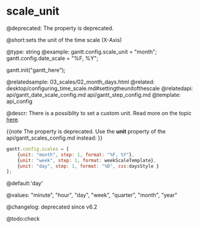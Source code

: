 scale_unit
=============

@deprecated: The property is deprecated.

@short:sets the unit of the time scale (X-Axis)
	
    
@type: string
@example:
gantt.config.scale_unit = "month";
gantt.config.date_scale = "%F, %Y";

gantt.init("gantt_here");

@relatedsample:
	03_scales/02_month_days.html
@related:
	desktop/configuring_time_scale.md#settingtheunitofthescale
@relatedapi:
	api/gantt_date_scale_config.md
    api/gantt_step_config.md
@template:	api_config

@descr:
There is a possiblity to set a custom unit. Read more on the topic [here](desktop/configuring_time_scale.md#customtimeunits).
<br>

{{note The property is deprecated.
Use the **unit** property of the api/gantt_scales_config.md instead: }}

~~~js
gantt.config.scales = [
    {unit: "month", step: 1, format: "%F, %Y"},
    {unit: "week", step: 1, format: weekScaleTemplate},
    {unit: "day", step: 1, format: "%D", css:daysStyle }
];
~~~

@default:'day'

@values: "minute", "hour", "day", "week", "quarter", "month", "year"

@changelog: deprecated since v6.2

@todo:check